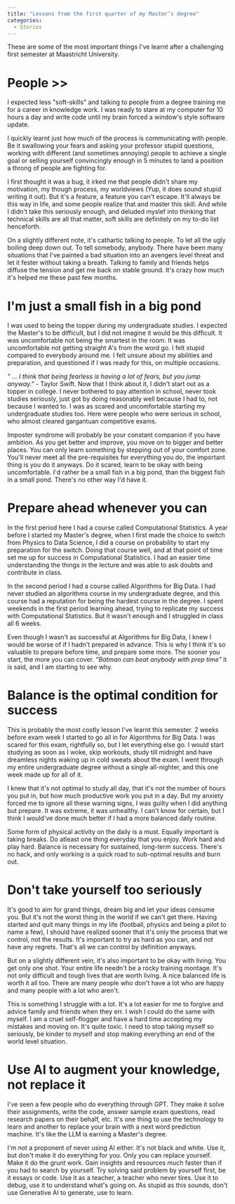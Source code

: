 ```yaml
---
title: "Lessons from the first quarter of my Master’s degree"
categories:
  - Stories 
---
```


These are some of the most important things I've learnt after a challenging first semester at Maastricht University. 

# People >>

I expected less "soft-skills" and talking to people from a degree training me for a career in knowledge work. I was ready to stare at my computer for 10 hours a day and write code until my brain forced a window's style software update. 

I quickly learnt just how much of the process is communicating with people. Be it swallowing your fears and asking your professor stupid questions, working with different (and sometimes annoying) people to achieve a single goal or selling yourself convincingly enough in 5 minutes to land a position a throng of people are fighting for. 

I first thought it was a bug, it irked me that people didn't share my motivation, my though process, my worldviews (Yup, it does sound stupid writing it out). But it's a feature, a feature you can't escape. It'll always be this way in life, and some people realize that and master this skill. And while I didn't take this seriously enough, and deluded myslef into thinking that technical skills are all that matter, soft skills are definitely on my to-do list henceforth.  

On a slightly different note, it's cathartic talking to people. To let all the ugly boiling deep down out. To tell somebody, anybody. There have been many situations that I've painted a bad situation into an avengers level threat and let it fester without taking a breath. Talking to family and friends helps diffuse the tension and get me back on stable ground. It's crazy how much it's helped me these past few months. 

# I'm just a small fish in a big pond 

I was used to being the topper during my undergraduate studies. I expected the Master's to be difficult, but I did not imagine it would be this difficult. It was uncomfortable not being the smartest in the room. It was uncomfortable not getting straight A's from the word go. I felt stupid compared to everybody around me. I felt unsure about my abilities and preparation, and questioned if I was ready for this, on multiple occasions. 

*" ... I think that being fearless is having a lot of fears, but you jump anyway."* - Taylor Swift. Now that I think about it, I didn't start out as a topper in college. I never bothered to pay attention in school, never took studies seriously, just got by doing reasonably well because I had to, not because I wanted to. I was as scared and uncomfortable starting my undergraduate studies too. Here were people who were serious in school, who almost cleared gargantuan competitive exams. 

Imposter syndrome will probably be your constant companion if you have ambition. As you get better and improve, you move on to bigger and better places. You can only learn something by stepping out of your comfort zone. You'll never meet all the pre-requisites for everything you do, the important thing is you do it anyways. Do it scared, learn to be okay with being uncomfortable. I'd rather be a small fish in a big pond, than the biggest fish in a small pond. There's no other way I'd have it.  

# Prepare ahead whenever you can  

In the first period here I had a course called Computational Statistics. A year before I started my Master's degree, when I first made the choice to switch from Physics to Data Science, I did a course on probability to start my preparation for the switch. Doing that course well, and at that point of time set me up for success in Computational Statistics. I had an easier time understanding the things in the lecture and was able to ask doubts and contribute in class. 

In the second period I had a course called Algorithms for Big Data. I had never studied an algorithms course in my undergraduate degree, and this course had a reputation for being the hardest course in the degree. I spent weekends in the first period learning ahead, trying to replicate my success with Computational Statistics. But it wasn't enough and I struggled in class all 6 weeks. 

Even though I wasn't as successful at Algorithms for Big Data, I knew I would be worse of if I hadn't prepared in advance. This is why I think it's so valuable to prepare before time, and prepare some more. The sooner you start, the more you can cover. *"Batman can beat anybody with prep time"* it is said, and I am starting to see why.  

# Balance is the optimal condition for success  

This is probably the most costly lesson I've learnt this semester. 2 weeks before exam week I started to go all in for Algorithms for Big Data. I was scared for this exam, rightfully so, but I let everything else go. I would start studying as soon as I woke, skip workouts, study till midnight and have dreamless nights waking up in cold sweats about the exam. I went through my entire undergraduate degree without a single all-nighter, and this one week made up for all of it.

I knew that it's not optimal to study all day, that it's not the number of hours you put in, but how much productive work you put in a day. But my anxiety forced me to ignore all these warning signs, I was guilty when I did anything but prepare. It was extreme, it was unhealthy. I can't know for certain, but I think I would've done much better if I had a more balanced daily routine. 

Some form of physical activity on the daily is a must. Equally important is taking breaks. Do atleast one thing everyday that you enjoy. Work hard and play hard. Balance is necessary for sustained, long-term success. There's no hack, and only working is a quick road to sub-optimal results and burn out. 

# Don't take yourself too seriously 

It's good to aim for grand things, dream big and let your ideas consume you. But it's not the worst thing in the world if we can't get there. Having started and quit many things in my life (football, physics and being a pilot to name a few), I should have realized sooner that it's only the process that we control, not the results. It's important to try as hard as you can, and not have any regrets. That's all we can control by definition anyways. 

But on a slightly different vein, it's also important to be okay with living. You get only one shot. Your entire life needn't be a rocky training montage. It's not only difficult and tough lives that are worth living. A nice balanced life is worth it all too. There are many people who don't have a lot who are happy and many people with a lot who aren't. 

This is something I struggle with a lot. It's a lot easier for me to forgive and advice family and friends when they err. I wish I could do the same with myself. I am a cruel self-flogger and have a hard time accepting my mistakes and moving on. It's quite toxic. I need to stop taking myself so seriously, be kinder to myself and stop making everything an end of the world level situation.

# Use AI to augment your knowledge, not replace it

I've seen a few people who do everything through GPT. They make it solve their assignments, write the code, answer sample exam questions, read research papers on their behalf, etc. It's one thing to use the technology to learn and another to replace your brain with a next word prediction machine. It's like the LLM is earning a Master's degree. 

I'm not a proponent of never using AI either. It's not black and white. Use it, but don't make it do everything for you. Only you can replace yourself. Make it do the grunt work. Gain insights and resources much faster than if you had to search by yourself. Try solving said problem by yourself first, be it essays or code. Use it as a teacher, a teacher who never tires. Use it to debug, use it to understand what's going on. As stupid as this sounds, don't use Generative AI to generate, use to learn. 